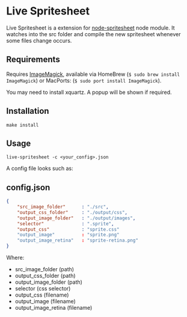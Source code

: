# Live Spritesheet

Live Spritesheet is a extension for [node-spritesheet](https://github.com/richardbutler/node-spritesheet) node module.
It watches into the src folder and compile the new spritesheet whenever some files change occurs.

## Requirements

Requires [ImageMagick](http://www.imagemagick.org), available via HomeBrew (`$ sudo brew install ImageMagick`) or MacPorts: (`$ sudo port install ImageMagick`).

You may need to install xquartz. A popup will be shown if required.

## Installation

	make install

## Usage
	
	live-spritesheet -c <your_config>.json
	
	


A config file looks such as:

## config.json

````json
{
	"src_image_folder"		: "./src",
	"output_css_folder"  	: "./output/css",
	"output_image_folder"	: "./output/images",
	"selector"  			: ".sprite",
	"output_css"  	 		: "sprite.css"
	"output_image"  		: "sprite.png"
	"output_image_retina"	: "sprite-retina.png"
}
````

Where:

- src_image_folder (path)
- output_css_folder (path)
- output_image_folder (path)
- selector (css selector)
- output_css (filename)
- output_image (filename)
- output_image_retina (filename)

